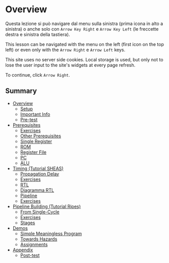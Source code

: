 # Overview

Questa lezione si può navigare dal menu sulla sinistra (prima icona in alto a sinistra) o anche solo con ```Arrow Key Right``` e ```Arrow Key Left``` (le freccette destra e sinistra della tastiera). 

This lesson can be navigated with the menu on the left (first icon on the top left) or even only with the ```Arrow Right``` e ```Arrow Left``` keys.

This site uses no server side cookies. Local storage is used, but only not to lose the user input to the site's widgets at every page refresh.

To continue, click ```Arrow Right```.

## Summary

- [Overview](./0_overview.md)
    - [Setup](./0.1_setup.md)
    - [Important Info](./0.2_important_info.md)
    - [Pre-test](./0.3_pretest.md)
- [Prerequisites](./1_prerequisites.md)
    - [Exercises](./1.1_exercises.md)
    - [Other Prerequisites](./1.3_other_prerequisites.md)
    - [Single Register](./1.4_single_register.md)
    - [ROM](./1.5_rom.md)
    - [Register File](./1.6_register_file.md)
    - [PC](./1.7_pc.md)
    - [ALU](./1.8_alu.md)
- [Timing (Tutorial SHEAS)](./2_timing.md)
    - [Propagation Delay](./2.1_propagation_delay.md)
    - [Exercises](./2.2_esercizi.md) 
    - [RTL](./2.3_rtl.md)
    - [Diagramma RTL](./2.5_diagramma_rtl.md)
    - [Pipeline](./2.6_pipeline.md)
    - [Exercises](./2.7_esercizi.md)
- [Pipeline Building (Tutorial Ripes)](./3_building_the_pipeline.md)
    - [From Single-Cycle](./3.1_from_singlecycle.md)
    - [Exercises](./3.2_exercises.md) 
    - [Stages](./3.4_stages.md)
- [Demos](./4_demos.md)
    - [Simple Meaningless Program](./4.1_simple_meaningless_program.md)
    - [Towards Hazards](./4.2_towards_hazards.md)
    - [Assignments](./4.3_assignments.md)
- [Appendix](./5_appendix.md)
    - [Post-test](./5.1_posttest.md)